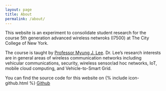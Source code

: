 ```yaml
---
layout: page
title: About
permalink: /about/
---
```


This website is an experiment to consolidate student research for the course 5th generation advanced wireless netwroks (I7500) at The City College of New York.

<!--
You can find the source code for the Jekyll new theme at:
{% include icon-github.html username="jekyll" %} /
[minima](https://github.com/jekyll/minima)-->

The course is taught by [Professor Myung J. Lee](https://www.ccny.cuny.edu/profiles/myung-lee). Dr. Lee’s research interests are in general areas of wireless communication networks
including vehicular communications, security, wireless sensor/ad hoc networks, IoT, mobile cloud computing, and Vehicle-to-Smart Grid.

You can find the source code for this website on 
{% include icon-github.html %} [Github](https://github.com/chaudhary27/5G)
